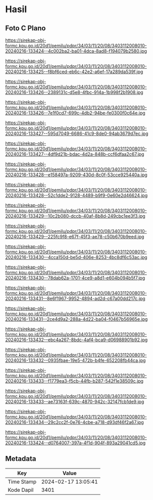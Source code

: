 # Hasil

## Foto C Plano

https://sirekap-obj-formc.kpu.go.id/20d1/pemilu/pdpr/34/03/11/20/08/3403112008010-20240216-133424--4c002ba2-ba01-4dca-8ad8-f194079b2580.jpg

https://sirekap-obj-formc.kpu.go.id/20d1/pemilu/pdpr/34/03/11/20/08/3403112008010-20240216-133425--f8bf6ced-eb6c-42e2-a6ef-17a289da539f.jpg

https://sirekap-obj-formc.kpu.go.id/20d1/pemilu/pdpr/34/03/11/20/08/3403112008010-20240216-133426--2389131c-d5e8-4fbc-914a-1b998f2b1908.jpg

https://sirekap-obj-formc.kpu.go.id/20d1/pemilu/pdpr/34/03/11/20/08/3403112008010-20240216-133426--7e1f0cd7-699c-4db2-94be-fe0300f0c64e.jpg

https://sirekap-obj-formc.kpu.go.id/20d1/pemilu/pdpr/34/03/11/20/08/3403112008010-20240216-133427--595d7049-6686-41c9-8de0-94ab3679d7ec.jpg

https://sirekap-obj-formc.kpu.go.id/20d1/pemilu/pdpr/34/03/11/20/08/3403112008010-20240216-133427--4df9d21b-bdac-4d2a-848b-ccf6dfaa2c67.jpg

https://sirekap-obj-formc.kpu.go.id/20d1/pemilu/pdpr/34/03/11/20/08/3403112008010-20240216-133428--e158497a-9209-430d-8c0f-53cce925440a.jpg

https://sirekap-obj-formc.kpu.go.id/20d1/pemilu/pdpr/34/03/11/20/08/3403112008010-20240216-133428--52c1dde2-9128-4489-b9f9-0e60e2d46624.jpg

https://sirekap-obj-formc.kpu.go.id/20d1/pemilu/pdpr/34/03/11/20/08/3403112008010-20240216-133429--10c2b080-dccb-40af-8b8d-249cbc1ee3f3.jpg

https://sirekap-obj-formc.kpu.go.id/20d1/pemilu/pdpr/34/03/11/20/08/3403112008010-20240216-133429--225fc9f8-e67f-45f3-ae78-c50b670b9eed.jpg

https://sirekap-obj-formc.kpu.go.id/20d1/pemilu/pdpr/34/03/11/20/08/3403112008010-20240216-133430--4cca150d-be5d-406e-8253-4bc8df6c53ac.jpg

https://sirekap-obj-formc.kpu.go.id/20d1/pemilu/pdpr/34/03/11/20/08/3403112008010-20240216-133430--78dab62a-1701-4ce9-a8d1-e604b094b5f7.jpg

https://sirekap-obj-formc.kpu.go.id/20d1/pemilu/pdpr/34/03/11/20/08/3403112008010-20240216-133431--8e6f1967-9952-4894-ad2d-c67a00dd217c.jpg

https://sirekap-obj-formc.kpu.go.id/20d1/pemilu/pdpr/34/03/11/20/08/3403112008010-20240216-133431--2ce4d9a2-288a-4d22-ba04-f0467b56965e.jpg

https://sirekap-obj-formc.kpu.go.id/20d1/pemilu/pdpr/34/03/11/20/08/3403112008010-20240216-133432--ebc4a267-8bdc-4af4-bca9-d06988901b92.jpg

https://sirekap-obj-formc.kpu.go.id/20d1/pemilu/pdpr/34/03/11/20/08/3403112008010-20240216-133432--0935fbae-19e5-472b-b4fe-652208fb44ca.jpg

https://sirekap-obj-formc.kpu.go.id/20d1/pemilu/pdpr/34/03/11/20/08/3403112008010-20240216-133433--f1779ea3-f5cb-44fb-b287-542f1e38509c.jpg

https://sirekap-obj-formc.kpu.go.id/20d1/pemilu/pdpr/34/03/11/20/08/3403112008010-20240216-133433--ae73163f-639c-4870-942c-32147fcb1de9.jpg

https://sirekap-obj-formc.kpu.go.id/20d1/pemilu/pdpr/34/03/11/20/08/3403112008010-20240216-133434--29c2cc2f-0e76-4cbe-a718-d93df46f2a67.jpg

https://sirekap-obj-formc.kpu.go.id/20d1/pemilu/pdpr/34/03/11/20/08/3403112008010-20240216-133424--d0764007-397a-4f1d-904f-893a29041cd5.jpg


## Metadata

| Key        | Value               |
| ---------- | ------------------- |
| Time Stamp | 2024-02-17 13:05:41 |
| Kode Dapil | 3401                |



